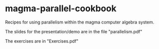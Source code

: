 # magma-parallel-cookbook
Recipes for using parallelism within the magma computer algebra system.

The slides for the presentation/demo are in the file "parallelism.pdf"

The exercises are in "Exercises.pdf"
